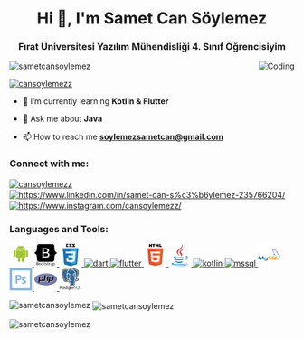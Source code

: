 <h1 align="center">Hi 👋, I'm Samet Can Söylemez</h1>
<h3 align="center">Fırat Üniversitesi Yazılım Mühendisliği 4. Sınıf Öğrencisiyim</h3>

<img align="right" alt="Coding" widht ="400" src="http://gifgifs.com/animations/computers-technology/computers-and-parts/happy_1.gif"/>


<p align="left"> <img src="https://komarev.com/ghpvc/?username=sametcansoylemez&label=Profile%20views&color=0e75b6&style=flat" alt="sametcansoylemez" /> </p>

<p align="left"> <a href="https://twitter.com/cansoylemezz" target="blank"><img src="https://img.shields.io/twitter/follow/cansoylemezz?logo=twitter&style=for-the-badge" alt="cansoylemezz" /></a> </p>

- 🌱 I’m currently learning **Kotlin & Flutter**

- 💬 Ask me about **Java**

- 📫 How to reach me **soylemezsametcan@gmail.com**

<h3 align="left">Connect with me:</h3>
<p align="left">
<a href="https://twitter.com/cansoylemezz" target="blank"><img align="center" src="https://raw.githubusercontent.com/rahuldkjain/github-profile-readme-generator/master/src/images/icons/Social/twitter.svg" alt="cansoylemezz" height="30" width="40" /></a>
<a href="www.linkedin.com/in/samet-can-s%c3%b6ylemez-235766204/" target="blank"><img align="center" src="https://raw.githubusercontent.com/rahuldkjain/github-profile-readme-generator/master/src/images/icons/Social/linked-in-alt.svg" alt="https://www.linkedin.com/in/samet-can-s%c3%b6ylemez-235766204/" height="30" width="40" /></a>
<a href="https://instagram.com/https://www.instagram.com/cansoylemezz/" target="blank"><img align="center" src="https://raw.githubusercontent.com/rahuldkjain/github-profile-readme-generator/master/src/images/icons/Social/instagram.svg" alt="https://www.instagram.com/cansoylemezz/" height="30" width="40" /></a>
</p>

<h3 align="left">Languages and Tools:</h3>
<p align="left"> <a href="https://developer.android.com" target="_blank" rel="noreferrer"> <img src="https://raw.githubusercontent.com/devicons/devicon/master/icons/android/android-original-wordmark.svg" alt="android" width="40" height="40"/> </a> <a href="https://getbootstrap.com" target="_blank" rel="noreferrer"> <img src="https://raw.githubusercontent.com/devicons/devicon/master/icons/bootstrap/bootstrap-plain-wordmark.svg" alt="bootstrap" width="40" height="40"/> </a> <a href="https://www.w3schools.com/css/" target="_blank" rel="noreferrer"> <img src="https://raw.githubusercontent.com/devicons/devicon/master/icons/css3/css3-original-wordmark.svg" alt="css3" width="40" height="40"/> </a> <a href="https://dart.dev" target="_blank" rel="noreferrer"> <img src="https://www.vectorlogo.zone/logos/dartlang/dartlang-icon.svg" alt="dart" width="40" height="40"/> </a> <a href="https://flutter.dev" target="_blank" rel="noreferrer"> <img src="https://www.vectorlogo.zone/logos/flutterio/flutterio-icon.svg" alt="flutter" width="40" height="40"/> </a> <a href="https://www.w3.org/html/" target="_blank" rel="noreferrer"> <img src="https://raw.githubusercontent.com/devicons/devicon/master/icons/html5/html5-original-wordmark.svg" alt="html5" width="40" height="40"/> </a> <a href="https://www.java.com" target="_blank" rel="noreferrer"> <img src="https://raw.githubusercontent.com/devicons/devicon/master/icons/java/java-original.svg" alt="java" width="40" height="40"/> </a> <a href="https://kotlinlang.org" target="_blank" rel="noreferrer"> <img src="https://www.vectorlogo.zone/logos/kotlinlang/kotlinlang-icon.svg" alt="kotlin" width="40" height="40"/> </a> <a href="https://www.microsoft.com/en-us/sql-server" target="_blank" rel="noreferrer"> <img src="https://www.svgrepo.com/show/303229/microsoft-sql-server-logo.svg" alt="mssql" width="40" height="40"/> </a> <a href="https://www.mysql.com/" target="_blank" rel="noreferrer"> <img src="https://raw.githubusercontent.com/devicons/devicon/master/icons/mysql/mysql-original-wordmark.svg" alt="mysql" width="40" height="40"/> </a> <a href="https://www.photoshop.com/en" target="_blank" rel="noreferrer"> <img src="https://raw.githubusercontent.com/devicons/devicon/master/icons/photoshop/photoshop-line.svg" alt="photoshop" width="40" height="40"/> </a> <a href="https://www.php.net" target="_blank" rel="noreferrer"> <img src="https://raw.githubusercontent.com/devicons/devicon/master/icons/php/php-original.svg" alt="php" width="40" height="40"/> </a> <a href="https://www.postgresql.org" target="_blank" rel="noreferrer"> <img src="https://raw.githubusercontent.com/devicons/devicon/master/icons/postgresql/postgresql-original-wordmark.svg" alt="postgresql" width="40" height="40"/> </a> </p>

<p><img align="left" src="https://github-readme-stats.vercel.app/api/top-langs?username=sametcansoylemez&show_icons=true&locale=en&layout=compact" alt="sametcansoylemez" /></p>

<p>&nbsp;<img align="center" src="https://github-readme-stats.vercel.app/api?username=sametcansoylemez&show_icons=true&locale=en" alt="sametcansoylemez" /></p>

<p><img align="center" src="https://github-readme-streak-stats.herokuapp.com/?user=sametcansoylemez&" alt="sametcansoylemez" /></p>
